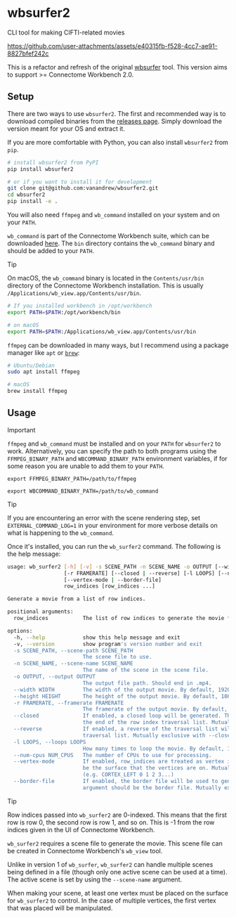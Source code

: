 # wbsurfer2
CLI tool for making CIFTI-related movies

https://github.com/user-attachments/assets/e40315fb-f528-4cc7-ae91-8827bfef242c

This is a refactor and refresh of the original [wbsurfer](https://gitlab.com/vanandrew/wbsurfer) tool.
This version aims to support >= Connectome Workbench 2.0.

## Setup

There are two ways to use `wbsurfer2`. The first and recommended way is to
download compiled binaries from the [releases page](https://github.com/vanandrew/wbsurfer2/releases).
Simply download the version meant for your OS and extract it.

If you are more comfortable with Python, you can also install `wbsurfer2` from `pip`.

```bash
# install wbsurfer2 from PyPI
pip install wbsurfer2

# or if you want to install it for development
git clone git@github.com:vanandrew/wbsurfer2.git
cd wbsurfer2
pip install -e .
```

You will also need `ffmpeg` and `wb_command` installed on your system and on your `PATH`.

`wb_command` is part of the Connectome Workbench suite, which can be downloaded
[here](https://www.humanconnectome.org/software/get-connectome-workbench). The `bin` directory
contains the `wb_command` binary and should be added to your `PATH`.

> [!TIP]
> On macOS, the `wb_command` binary is located in the `Contents/usr/bin` directory of the
> Connectome Workbench installation. This is usually `/Applications/wb_view.app/Contents/usr/bin`.

```bash
# If you installed workbench in /opt/workbench
export PATH=$PATH:/opt/workbench/bin

# on macOS
export PATH=$PATH:/Applications/wb_view.app/Contents/usr/bin
```

`ffmpeg` can be downloaded in many ways, but I recommend using a package manager like `apt` or
 [`brew`](https://brew.sh/):

```bash
# Ubuntu/Debian
sudo apt install ffmpeg

# macOS
brew install ffmpeg
```

## Usage

> [!IMPORTANT]  
> `ffmpeg` and `wb_command` must be installed and on your `PATH` for `wbsurfer2` to work.
> Alternatively, you can specify the path to both programs using the `FFMPEG_BINARY_PATH` and `WBCOMMAND_BINARY_PATH`
> environment variables, if for some reason you are unable to add them to your `PATH`.
>
> `export FFMPEG_BINARY_PATH=/path/to/ffmpeg`
>
> `export WBCOMMAND_BINARY_PATH=/path/to/wb_command`

> [!TIP]
> If you are encountering an error with the scene rendering step, set `EXTERNAL_COMMAND_LOG=1` in your
> environment for more verbose details on what is happening to the `wb_command`.

Once it's installed, you can run the `wb_surfer2` command. The following is the help message:

```bash
usage: wb_surfer2 [-h] [-v] -s SCENE_PATH -n SCENE_NAME -o OUTPUT [--width WIDTH] [--height HEIGHT]
                  [-r FRAMERATE] [--closed | --reverse] [-l LOOPS] [--num-cpus NUM_CPUS]
                  [--vertex-mode | --border-file]
                  row_indices [row_indices ...]

Generate a movie from a list of row indices.

positional arguments:
  row_indices           The list of row indices to generate the movie from.

options:
  -h, --help            show this help message and exit
  -v, --version         show program's version number and exit
  -s SCENE_PATH, --scene-path SCENE_PATH
                        The scene file to use.
  -n SCENE_NAME, --scene-name SCENE_NAME
                        The name of the scene in the scene file.
  -o OUTPUT, --output OUTPUT
                        The output file path. Should end in .mp4.
  --width WIDTH         The width of the output movie. By default, 1920 pixels.
  --height HEIGHT       The height of the output movie. By default, 1080 pixels.
  -r FRAMERATE, --framerate FRAMERATE
                        The framerate of the output movie. By default, 10 FPS.
  --closed              If enabled, a closed loop will be generated. This appends the first row index to
                        the end of the row index traversal list. Mutually exclusive with --reverse.
  --reverse             If enabled, a reverse of the traversal list will be appended to the row index
                        traversal list. Mutually exclusive with --closed.
  -l LOOPS, --loops LOOPS
                        How many times to loop the movie. By default, 1 loop.
  --num-cpus NUM_CPUS   The number of CPUs to use for processing.
  --vertex-mode         If enabled, row_indices are treated as vertex indices. The first argument should
                        be the surface that the vertices are on. Mutually exclusive with --border-file
                        (e.g. CORTEX_LEFT 0 1 2 3...)
  --border-file         If enabled, the border file will be used to generate the movie. The row_indices
                        argument should be the border file. Mutually exclusive with --vertex-mode.
  ```

> [!TIP]
> Row indices passed into `wb_surfer2` are 0-indexed. This means that the first row is row 0,
> the second row is row 1, and so on. This is -1 from the row indices given in the UI of Connectome Workbench.

`wb_surfer2` requires a scene file to generate the movie. This scene file can be created in Connectome Workbench's
`wb_view` tool.

Unlike in version 1 of `wb_surfer`, `wb_surfer2` can handle multiple scenes being defined in a file (though only one
active scene can be used at a time). The active scene is set by using the `--scene-name` argument.

When making your scene, at least one vertex must be placed on the surface for `wb_surfer2` to control. In the case of
multiple vertices, the first vertex that was placed will be manipulated. 
